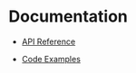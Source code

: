 # Documentation- [API Reference](https://github.com/JoshGlazebrook/socks#api-reference)- [Code Examples](./examples/index.md)